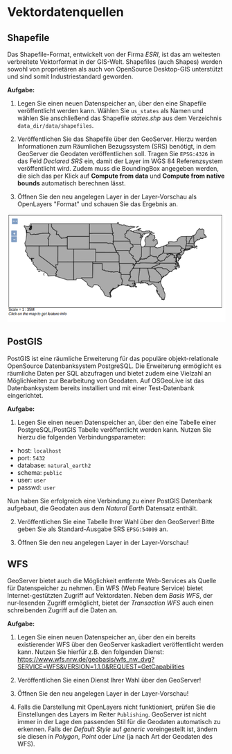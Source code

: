 # Vektordatenquellen

## Shapefile

Das Shapefile-Format, entwickelt von der Firma *ESRI*, ist das am weitesten verbreitete Vektorformat in der GIS-Welt.
Shapefiles (auch Shapes) werden sowohl von proprietären als auch von OpenSource Desktop-GIS unterstützt und sind somit
Industriestandard geworden.

**Aufgabe:**

1. Legen Sie einen neuen Datenspeicher an, über den eine Shapefile veröffentlicht werden kann. Wählen Sie `us_states`
als Namen und wählen Sie anschließend das Shapefile *states.shp* aus dem Verzeichnis `data_dir/data/shapefiles`.

2. Veröffentlichen Sie das Shapefile über den GeoServer. Hierzu werden Informationen zum Räumlichen Bezugssystem (SRS)
benötigt, in dem GeoServer die Geodaten veröffentlichen soll. Tragen Sie `EPSG:4326` in das Feld *Declared SRS* ein,
damit der Layer im WGS 84 Referenzsystem veröffentlicht wird. Zudem muss die BoundingBox angegeben werden, die sich das
per Klick auf **Compute from data** und **Compute from native bounds** automatisch berechnen lässt.

3. Öffnen Sie den neu angelegen Layer in der Layer-Vorschau als OpenLayers "Format" und schauen Sie das Ergebnis an.

![Ihr erstes mit GeoServer veröffentlichtes Shapefile](../../assets/vector1.png)

## PostGIS

PostGIS ist eine räumliche Erweiterung für das populäre objekt-relationale OpenSource Datenbanksystem PostgreSQL.
Die Erweiterung ermöglicht es räumliche Daten per SQL abzufragen und bietet zudem eine Vielzahl an Möglichkeiten
zur Bearbeitung von Geodaten. Auf OSGeoLive ist das Datenbanksystem bereits installiert und mit einer Test-Datenbank
eingerichtet.

**Aufgabe:**

1. Legen Sie einen neuen Datenspeicher an, über den eine Tabelle einer PostgreSQL/PostGIS Tabelle veröffentlicht
werden kann. Nutzen Sie hierzu die folgenden Verbindungsparameter:

  * host: <code>localhost</code>
  * port: <code>5432</code>
  * database: <code>natural_earth2</code>
  * schema: <code>public</code>
  * user: <code>user</code>
  * passwd: <code>user</code>

  Nun haben Sie erfolgreich eine Verbindung zu einer PostGIS Datenbank aufgebaut, die Geodaten aus dem *Natural Earth*
  Datensatz enthält.

2. Veröffentlichen Sie eine Tabelle Ihrer Wahl über den GeoServer! Bitte geben Sie als Standard-Ausgabe SRS `EPSG:54009` an.

3. Öffnen Sie den neu angelegen Layer in der Layer-Vorschau!

## WFS

GeoServer bietet auch die Möglichkeit entfernte Web-Services als Quelle für Datenspeicher zu nehmen.
Ein WFS (Web Feature Service) bietet Internet-gestützten Zugriff auf Vektordaten. Neben dem *Basis WFS*, der nur-lesenden
Zugriff ermöglicht, bietet der *Transaction WFS* auch einen schreibenden Zugriff auf die Daten an.

**Aufgabe:**

1. Legen Sie einen neuen Datenspeicher an, über den ein bereits existierender WFS
über den GeoServer kaskadiert veröffentlicht werden kann. Nutzen Sie hierfür z.B.
den folgenden Dienst: https://www.wfs.nrw.de/geobasis/wfs_nw_dvg?SERVICE=WFS&VERSION=1.1.0&REQUEST=GetCapabilities

2. Veröffentlichen Sie einen Dienst Ihrer Wahl über den GeoServer!

3. Öffnen Sie den neu angelegen Layer in der Layer-Vorschau!

4. Falls die Darstellung mit OpenLayers nicht funktioniert, prüfen Sie die Einstellungen des Layers im Reiter `Publishing`.
GeoServer ist nicht immer in der Lage den passenden Stil für die Geodaten automatisch zu erkennen. Falls der *Default Style*
auf *generic* voreingestellt ist, ändern sie diesen in *Polygon*, *Point* oder *Line* (ja nach Art der Geodaten des WFS).
